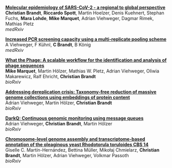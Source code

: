 [**Molecular epidemiology of SARS-CoV-2 - a regional to global perspective**](https://www.medrxiv.org/content/10.1101/2021.01.25.21250447)  
**Christian Brandt**, **Riccardo Spott**, Martin Hoelzer, Denis Kuehnert, Stephan Fuchs, **Mara Lohde**, **Mike Marquet**, Adrian Viehweger, Dagmar Rimek, Mathias Pletz  
*medRxiv*

[**Increased PCR screening capacity using a multi-replicate pooling scheme**](https://www.medrxiv.org/content/10.1101/2020.04.16.20067603v2)   
A Viehweger, F Kühnl, **C Brandt**, B König  
*medRxiv*

[**What the Phage: A scalable workflow for the identification and analysis of phage sequences**](https://www.biorxiv.org/content/10.1101/2020.07.24.219899v1)  
**Mike Marquet**, Martin Hölzer, Mathias W. Pletz, Adrian Viehweger, Oliwia Makarewicz, Ralf Ehricht, **Christian Brandt**    
*bioRxiv*

[**Addressing dereplication crisis: Taxonomy-free reduction of massive genome collections using embeddings of protein content**](https://www.biorxiv.org/content/10.1101/855262v2)  
Adrian Viehweger, Martin Hölzer, **Christian Brandt**  
*bioRxiv*

[**DarkQ: Continuous genomic monitoring using message queues**](https://www.biorxiv.org/content/10.1101/2020.11.12.379560v2)  
Adrian Viehweger, **Christian Brandt**, Martin Hölzer  
*bioRxiv*

[**Chromosome-level genome assembly and transcriptome-based annotation of the oleaginous yeast Rhodotorula toruloides CBS 14**](https://www.biorxiv.org/content/10.1101/2021.04.09.439123v1.abstract)  
Giselle C. Martín-Hernández, Bettina Müller, Mikołaj Chmielarz, **Christian Brandt**, Martin Hölzer, Adrian Viehweger, Volkmar Passoth  
*bioRxiv*
